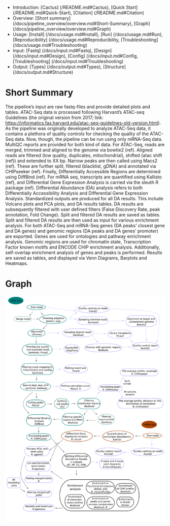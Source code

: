 

* Introduction: [Cactus] (/README.md#Cactus), [Quick Start] (/README.md#Quick-Start), [Citation] (/README.md#Citation)
* Overview: [Short summary] (/docs/pipeline_overview/overview.md#Short-Summary), [Graph] (/docs/pipeline_overview/overview.md#Graph)
* Usage: [Install] (/docs/usage.md#Install), [Run] (/docs/usage.md#Run), [Reproducibility] (/docs/usage.md#Reproducibility, [Troubleshooting] (/docs/usage.md#Troubleshooting)
* Input: [Fastq] (/docs/input.md#Fastq), [Design] (/docs/input.md#Design), [Config] (/docs/input.md#Config, [Troubleshooting] (/docs/input.md#Troubleshooting)
* Output: [Types] (/docs/output.md#Types), [Structure] (/docs/output.md#Structure)


# Short Summary

The pipeline’s input are raw fastq-files and provide detailed plots and tables. ATAC-Seq data is processed following Harvard’s ATAC-seq Guidelines (the original version from 2017; link: https://informatics.fas.harvard.edu/atac-seq-guidelines-old-version.html). As the pipeline was originally developed to analyze ATAC-Seq data, it contains a plethora of quality controls for checking the quality of the ATAC-Seq data. Now, though, the pipeline can be run using only mRNA-Seq data. MultiQC reports are provided for both kind of data.
For ATAC-Seq, reads are merged, trimmed and aligned to the genome via bowtie2 (ref). Aligned reads are filtered (low quality, duplicates, mitochondrial), shifted (atac shift (ref)) and extended to XX bp. Narrow peaks are then called using Macs2 (ref). These are further split, filtered (blacklist, gDNA) and annotated via CHIPseeker (ref). Finally, Differentially Accessible Regions are determined using DiffBind (ref).
For mRNA seq, transcripts are quantified using Kallisto (ref), and Differential Gene Expression Analysis is carried via the sleuth R package (ref).
Differential Abundance (DA) analysis refers to both Differentially Accessibility Analysis and Differential Gene Expression Analysis. Standardized outputs are produced for all DA results. This include Volcano plots and PCA plots, and DA results tables. DA results are subsequently filtered with user defined filters (False Discovery Rate, peak annotation, Fold Change). Split and filtered DA results are saved as tables.
Split and filtered DA results are then used as input for various enrichment analysis. For both ATAC-Seq and mRNA-Seq genes (DA peaks’ closest gene and DA genes) and genomic regions (DA peaks and DA genes’ promoter) are exported. Genes are used for ontologies and pathway enrichment analysis. Genomic regions are used for chromatin state, Transcription Factor known motifs and ENCODE CHIP enrichment analysis. Additionally, self-overlap enrichment analysis of genes and peaks is performed. Results are saved as tables, and displayed via Venn Diagrams, Barplots and Heatmaps.

# Graph

![Cactus all steps](/docs/images/cactus_all_steps.png "Cactus all steps")



